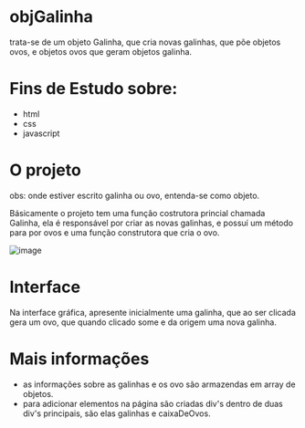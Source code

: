 # objGalinha
trata-se de um objeto Galinha, que cria novas galinhas, que põe objetos ovos, e objetos ovos que geram objetos galinha.

# Fins de Estudo sobre:

- html
- css
- javascript

# O projeto

obs: onde estiver escrito galinha ou ovo, entenda-se como objeto.

Básicamente o projeto tem uma função costrutora princial chamada Galinha, ela é responsável por criar as novas galinhas,
e possuí um método para por ovos e uma função construtora que cria o ovo.

![image](https://user-images.githubusercontent.com/106079184/201760721-4562a3f6-e2d3-456a-8b58-602cf138a93b.png)

# Interface

Na interface gráfica, apresente inicialmente uma galinha, que ao ser clicada gera um ovo, que quando clicado some e da 
origem uma nova galinha.

# Mais informações

- as informações sobre as galinhas e os ovo são armazendas em array de objetos.
- para adicionar elementos na página são criadas div's dentro de duas div's
  principais, são elas galinhas e caixaDeOvos.
  
  

  
  


